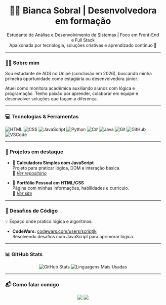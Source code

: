 <h1 align="center">👩‍💻 Bianca Sobral | Desenvolvedora em formação</h1>

<p align="center">
Estudante de Análise e Desenvolvimento de Sistemas | Foco em Front-End e Full Stack<br>
Apaixonada por tecnologia, soluções criativas e aprendizado contínuo 🚀
</p>

---

### 👩‍🎓 Sobre mim

Sou estudante de ADS no Unipê (conclusão em 2026), buscando minha primeira oportunidade como estagiária ou desenvolvedora júnior.

Atuei como monitora acadêmica auxiliando alunos com lógica e programação. Tenho paixão por aprender, colaborar em equipe e desenvolver soluções que façam a diferença.

---

### 💻 Tecnologias & Ferramentas

![HTML](https://img.shields.io/badge/HTML5-E34F26?style=flat&logo=html5&logoColor=white)
![CSS](https://img.shields.io/badge/CSS3-1572B6?style=flat&logo=css3&logoColor=white)
![JavaScript](https://img.shields.io/badge/JavaScript-F7DF1E?style=flat&logo=javascript&logoColor=black)
![Python](https://img.shields.io/badge/Python-3776AB?style=flat&logo=python&logoColor=white)
![C#](https://img.shields.io/badge/C%23-239120?style=flat&logo=c-sharp&logoColor=white)
![Java](https://img.shields.io/badge/Java-007396?style=flat&logo=java&logoColor=white)
![Git](https://img.shields.io/badge/Git-F05032?style=flat&logo=git&logoColor=white)
![GitHub](https://img.shields.io/badge/GitHub-181717?style=flat&logo=github&logoColor=white)
![VSCode](https://img.shields.io/badge/VS%20Code-007ACC?style=flat&logo=visual-studio-code&logoColor=white)

---

### 🌟 Projetos em destaque

- 🧠 **Calculadora Simples com JavaScript**  
  Projeto para praticar lógica, DOM e interação básica.  
  🔗 *[Ver repositório](https://github.com/scriptjk/calculadora-js)*

- 💼 **Portfólio Pessoal em HTML/CSS**  
  Página com minhas informações, habilidades e currículo.  
  🔗 *[Ver site](https://scriptjk.github.io/meu-portifolio)*

---

### 🧠 Desafios de Código

💡 Espaço onde pratico lógica e algoritmos:

- **CodeWars:** [codewars.com/users/scriptjk](https://www.codewars.com/users/thebiancascript)  
  Resolvendo desafios com JavaScript para aprimorar lógica.

---

### 📊 GitHub Stats

<p align="center">
  <img src="https://github-readme-stats.vercel.app/api?username=thebiancascript&show_icons=true&theme=tokyonight" alt="GitHub Stats" />
  <img src="https://github-readme-stats.vercel.app/api/top-langs/?username=thebiancascript&layout=compact&theme=tokyonight" alt="Linguagens Mais Usadas" />
</p>

---

### 📬 Como falar comigo

<p align="center">
  <a href="https://linkedin.com/in/bsobral0327"><img src="https://img.shields.io/badge/LinkedIn-0077B5?style=flat&logo=linkedin&logoColor=white"/></a>
  <a href="mailto:biancaferreirasobral@gmail.com"><img src="https://img.shields.io/badge/Gmail-D14836?style=flat&logo=gmail&logoColor=white"/></a>
</p>

